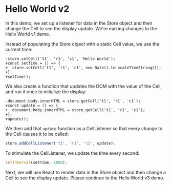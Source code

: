 # Hello World v2

In this demo, we set up a listener for data in the Store object and then change
the Cell to see the display update. We're making changes to the Hello World v1
demo.

[base]: # 'Hello World v1'

Instead of populating the Store object with a static Cell value, we use the
current time:

```diff-js
-store.setCell('t1', 'r1', 'c1', 'Hello World');
+const setTime = () => {
+  store.setCell('t1', 'r1', 'c1', new Date().toLocaleTimeString());
+};
+setTime();
```

We also create a function that updates the DOM with the value of the Cell, and
run it once to initialize the display:

```diff-js
-document.body.innerHTML = store.getCell('t1', 'r1', 'c1');
+const update = () => {
+  document.body.innerHTML = store.getCell('t1', 'r1', 'c1');
+};
+update();
```

We then add that `update` function as a CellListener so that every change to the
Cell causes it to be called:

```js
store.addCellListener('t1', 'r1', 'c1', update);
```

To stimulate the CellListener, we update the time every second:

```js
setInterval(setTime, 1000);
```

Next, we will use React to render data in the Store object and then change a
Cell to see the display update. Please continue to the Hello World v3 demo.
